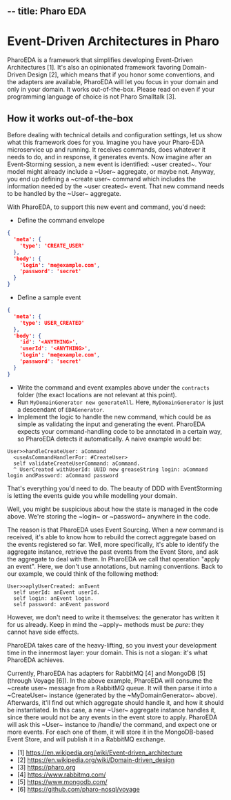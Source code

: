 --
title: Pharo EDA
--

# Event-Driven Architectures in Pharo

PharoEDA is a framework that simplifies developing Event-Driven Architectures [1].
It's also an opinionated framework favoring Domain-Driven Design [2], which means that if you honor some conventions, and the adapters are available, PharoEDA will let you focus in your domain and only in your domain. It works out-of-the-box. Please read on even if your programming language of choice is not Pharo Smalltalk [3].

## How it works out-of-the-box

Before dealing with technical details and configuration settings, let us show what this framework does for you.
Imagine you have your Pharo-EDA microservice up and running. It receives commands, does whatever it needs to do, and
in response, it generates events.
Now imagine after an Event-Storming session, a new event is identified: ~user created~. Your model might already include a ~User~ aggregate, or maybe not. Anyway, you end up defining a ~create user~ command which includes the information needed by the ~user created~ event. That new command needs to be handled by the ~User~ aggregate.

With PharoEDA, to support this new event and command, you'd need:
- Define the command envelope
```json
{
  'meta': {
    'type': 'CREATE_USER'
  },
  'body': {
    'login': 'me@example.com',
    'password': 'secret'
  }
}
```
- Define a sample event
```json
{
  'meta': {
    'type': USER_CREATED'
  },
  'body': {
    'id': '<ANYTHING>',
    'userId': '<ANYTHING>',
    'login': 'me@example.com',
    'password': 'secret'
  }
}
```
- Write the command and event examples above under the `contracts` folder (the exact locations are not relevant at this point).
- Run `MyDomainGenerator new generateAll`. Here, `MyDomainGenerator` is just a descendant of `EDAGenerator`.
- Implement the logic to handle the new command, which could be as simple as validating the input and generating the event. PharoEDA expects your command-handling code to be annotated in a certain way, so PharoEDA detects it automatically. A naive example would be:
```smalltalk
User>>handleCreateUser: aCommand
  <useAsCommandHandlerFor: #CreateUser>
  self validateCreateUserCommand: aCommand.
  ^ UserCreated withUserId: UUID new greaseString login: aCommand login andPassword: aCommand password
```

That's everything you'd need to do. The beauty of DDD with EventStorming is letting the events guide you while modelling your domain.

Well, you might be suspicious about how the state is managed in the code above. We're storing the ~login~ or ~password~ anywhere in the code.

The reason is that PharoEDA uses Event Sourcing. When a new command is received, it's able to know how to rebuild the correct aggregate based on the events registered so far. Well, more specifically, it's able to identify the aggregate instance, retrieve the past events from the Event Store, and ask the aggregate to deal with them.
In PharoEDA we call that operation "apply an event". Here, we don't use annotations, but naming conventions.
Back to our example, we could think of the following method:
```smalltalk
User>>aplyUserCreated: anEvent
  self userId: anEvent userId.
  self login: anEvent login.
  self password: anEvent password
```

However, we don't need to write it themselves: the generator has written it for us already. Keep in mind the ~apply~ methods must be *pure*: they cannot have side effects.

PharoEDA takes care of the heavy-lifting, so you invest your development time in the innermost layer: your domain. This is not a slogan: it's what PharoEDA achieves.

Currently, PharoEDA has adapters for RabbitMQ [4] and MongoDB [5] (through Voyage [6]). In the above example, PharoEDA will consume the ~create user~ message from a RabbitMQ queue. It will then parse it into a ~CreateUser~ instance (generated by the ~MyDomainGenerator~ above). Afterwards, it'll find out which aggregate should handle it, and how it should be instantiated. In this case, a new ~User~ aggregate instance handles it, since there would not be any events in the event store to apply. PharoEDA will ask this ~User~ instance to /handle/ the command, and expect one or more events. For each one of them, it will store it in the MongoDB-based Event Store, and will publish it in a RabbitMQ exchange.



- [1] <https://en.wikipedia.org/wiki/Event-driven_architecture>
- [2] <https://en.wikipedia.org/wiki/Domain-driven_design>
- [3] <https://pharo.org>
- [4] <https://www.rabbitmq.com/>
- [5] <https://www.mongodb.com/>
- [6] <https://github.com/pharo-nosql/voyage>
